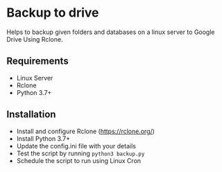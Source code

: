 # Backup to drive
Helps to backup given folders and databases on a linux server to Google Drive Using Rclone.

## Requirements
- Linux Server
- Rclone
- Python 3.7+

## Installation
- Install and configure Rclone (https://rclone.org/)
- Install Python 3.7+
- Update the config.ini file with your details
- Test the script by running `python3 backup.py`
- Schedule the script to run using Linux Cron